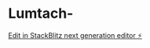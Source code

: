 # Lumtach-

[Edit in StackBlitz next generation editor ⚡️](https://stackblitz.com/~/github.com/Crezydencik/Lumtach-)